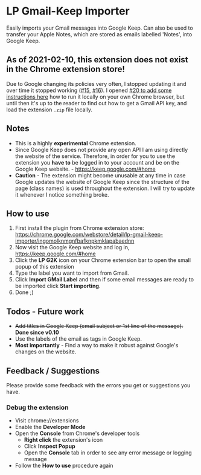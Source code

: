 # LP Gmail-Keep Importer

Easily imports your Gmail messages into Google Keep. Can also be used to transfer your Apple Notes, which are stored as emails labelled 'Notes', into Google Keep.

## As of 2021-02-10, this extension does not exist in the Chrome extension store!
Due to Google changing its policies very often, I stopped updating it and over time it stopped working ([#15](https://github.com/lambrospetrou/gmail-keep-importer/issues/15), [#16](https://github.com/lambrospetrou/gmail-keep-importer/issues/16)). I opened [#20 to add some instructions here](https://github.com/lambrospetrou/gmail-keep-importer/issues/20) how to run it locally on your own Chrome browser, but until then it's up to the reader to find out how to get a Gmail API key, and load the extension `.zip` file locally.

## Notes

* This is a highly **experimental** Chrome extension.
* Since Google Keep does not provide any open API I am using directly the website of the service. Therefore, in order for you to use the extension you **have to** be logged in to your account and be on the Google Keep website. - https://keep.google.com/#home
* **Caution** - The extension might become unusable at any time in case Google updates the website of Google Keep since the structure of the page (class names) is used throughout the extension. I will try to update it whenever I notice something broke.

## How to use

1. First install the plugin from Chrome extension store: https://chrome.google.com/webstore/detail/lp-gmail-keep-importer/ingomolknmgnfbafknpkmklapabaednn
2. Now visit the Google Keep website and log in, https://keep.google.com/#home
3. Click the **LP G2K** icon on your Chrome extension bar to open the small popup of this extension 
4. Type the label you want to import from Gmail.
5. Click **Import GMail Label** and then if some email messages are ready to be imported click **Start importing**.
6. Done ;)

## Todos - Future work

* ~~Add titles in Google Keep (email subject or 1st line of the message).~~ **Done since v0.10**
* Use the labels of the email as tags in Google Keep.
* **Most importantly** - Find a way to make it robust against Google's changes on the website.

## Feedback / Suggestions

Please provide some feedback with the errors you get or suggestions you have.

### Debug the extension

* Visit chrome://extensions
* Enable the **Developer Mode**
* Open the **Console** from Chrome's developer tools
    * **Right click** the extension's icon
    * Click **Inspect Popup**
    * Open the **Console** tab in order to see any error message or logging message
* Follow the **How to use** procedure again
